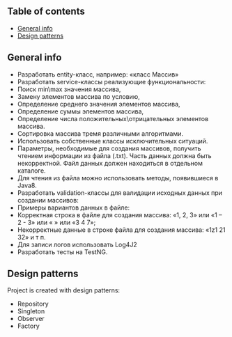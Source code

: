 ## Table of contents
* [General info](#general-info)
* [Design patterns](#design-patterns)

## General info
* Разработать entity-класс, например: «класс Массив»
* Разработать service-классы реализующие функциональности:
* Поиск min\max значения массива,
* Замену элементов массива по условию,
* Определение среднего значения элементов массива,
* Определение суммы элементов массива,
* Определение числа положительных\отрицательных элементов массива.
* Сортировка массива тремя различными алгоритмами.
* Использовать собственные классы исключительных ситуаций.
* Параметры, необходимые для создания массивов, получить чтением информации из файла
(.txt). Часть данных должна быть некорректной. Файл данных должен находиться в
отдельном каталоге.
* Для чтения из файла можно использовать методы, появившиеся в Java8.
* Разработать validation-классы для валидации исходных данных при создании массивов:
* Примеры вариантов данных в файле:
* Корректная строка в файле для создания массива: «1, 2, 3» или «1 – 2 - 3» или « » или «3 4 7»;
* Некорректные данные в строке файла для создания массива: «1z1 21 32» и т п.
* Для записи логов использовать Log4J2
* Разработать тесты на TestNG.
	
## Design patterns
Project is created with design patterns:
* Repository
* Singleton
* Observer
* Factory
